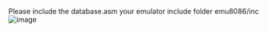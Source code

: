 Please include the  database.asm your emulator include folder 
emu8086/inc
![image](https://github.com/dahy14/ATM-Acc-number-Pin/assets/99861919/ff1e1349-389b-48b8-a336-8496355b7c49)
